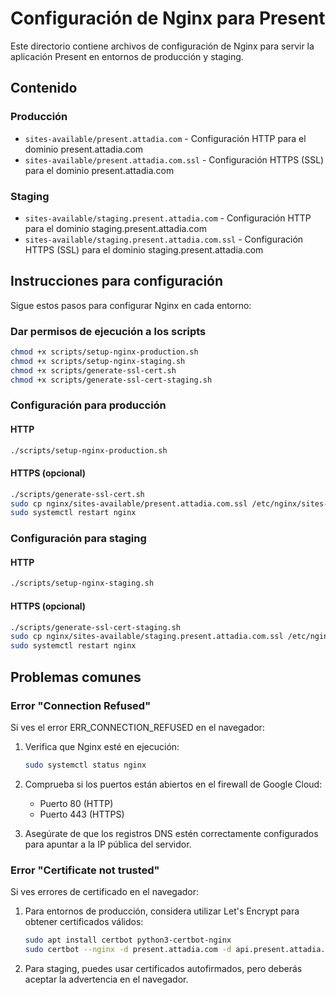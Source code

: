 # Configuración de Nginx para Present

Este directorio contiene archivos de configuración de Nginx para servir la aplicación Present en entornos de producción y staging.

## Contenido

### Producción
- `sites-available/present.attadia.com` - Configuración HTTP para el dominio present.attadia.com
- `sites-available/present.attadia.com.ssl` - Configuración HTTPS (SSL) para el dominio present.attadia.com

### Staging
- `sites-available/staging.present.attadia.com` - Configuración HTTP para el dominio staging.present.attadia.com
- `sites-available/staging.present.attadia.com.ssl` - Configuración HTTPS (SSL) para el dominio staging.present.attadia.com

## Instrucciones para configuración

Sigue estos pasos para configurar Nginx en cada entorno:

### Dar permisos de ejecución a los scripts

```bash
chmod +x scripts/setup-nginx-production.sh
chmod +x scripts/setup-nginx-staging.sh
chmod +x scripts/generate-ssl-cert.sh
chmod +x scripts/generate-ssl-cert-staging.sh
```

### Configuración para producción

#### HTTP

```bash
./scripts/setup-nginx-production.sh
```

#### HTTPS (opcional)

```bash
./scripts/generate-ssl-cert.sh
sudo cp nginx/sites-available/present.attadia.com.ssl /etc/nginx/sites-available/present.attadia.com
sudo systemctl restart nginx
```

### Configuración para staging

#### HTTP

```bash
./scripts/setup-nginx-staging.sh
```

#### HTTPS (opcional)

```bash
./scripts/generate-ssl-cert-staging.sh
sudo cp nginx/sites-available/staging.present.attadia.com.ssl /etc/nginx/sites-available/staging.present.attadia.com
sudo systemctl restart nginx
```

## Problemas comunes

### Error "Connection Refused"

Si ves el error ERR_CONNECTION_REFUSED en el navegador:

1. Verifica que Nginx esté en ejecución:
   ```bash
   sudo systemctl status nginx
   ```

2. Comprueba si los puertos están abiertos en el firewall de Google Cloud:
   - Puerto 80 (HTTP)
   - Puerto 443 (HTTPS)

3. Asegúrate de que los registros DNS estén correctamente configurados para apuntar a la IP pública del servidor.

### Error "Certificate not trusted"

Si ves errores de certificado en el navegador:

1. Para entornos de producción, considera utilizar Let's Encrypt para obtener certificados válidos:
   ```bash
   sudo apt install certbot python3-certbot-nginx
   sudo certbot --nginx -d present.attadia.com -d api.present.attadia.com
   ```

2. Para staging, puedes usar certificados autofirmados, pero deberás aceptar la advertencia en el navegador. 